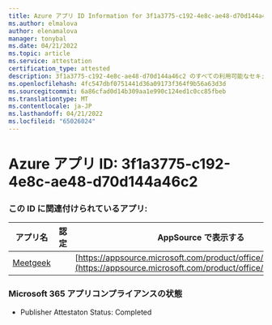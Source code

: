 ```yaml
---
title: Azure アプリ ID Information for 3f1a3775-c192-4e8c-ae48-d70d144a46c2
ms.author: elmalova
author: elenamalova
manager: tonybal
ms.date: 04/21/2022
ms.topic: article
ms.service: attestation
certification_type: attested
description: 3f1a3775-c192-4e8c-ae48-d70d144a46c2 のすべての利用可能なセキュリティとコンプライアンス情報。
ms.openlocfilehash: 4fc547dbf0751441d36a09173f364f9b56a63d3d
ms.sourcegitcommit: 6a86cfad0d14b309aa1e990c124ed1c0cc85fbeb
ms.translationtype: MT
ms.contentlocale: ja-JP
ms.lasthandoff: 04/21/2022
ms.locfileid: "65026024"
---
```

# <a name="azure-app-id-3f1a3775-c192-4e8c-ae48-d70d144a46c2"></a>Azure アプリ ID: 3f1a3775-c192-4e8c-ae48-d70d144a46c2


### <a name="apps-associated-with-this-id"></a>この ID に関連付けられているアプリ:
| **アプリ名** | **認定** | **AppSource で表示する** |
|--------------|---------------|-----------------------|
| [Meetgeek](../forward/WA200003720.md) |  | [https://appsource.microsoft.com/product/office/WA200003720](https://appsource.microsoft.com/product/office/WA200003720) |

### <a name="microsoft-365-app-compliance-status"></a>Microsoft 365 アプリコンプライアンスの状態
- Publisher Attestaton Status: Completed

